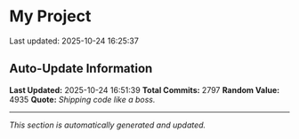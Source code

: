 # My Project


Last updated: 2025-10-24 16:25:37




















































































































































































































































































































































































































































































































































































































































































































































































































































































































































































































































































































































































































































































































































































































































































































































































































































































































































































































































































































































































































































































































































































































































































































































































































































































































































































































































































































































































































































































































































































































































































































































































































































































































## Auto-Update Information

**Last Updated:** 2025-10-24 16:51:39
**Total Commits:** 2797
**Random Value:** 4935
**Quote:** _Shipping code like a boss._

---
_This section is automatically generated and updated._